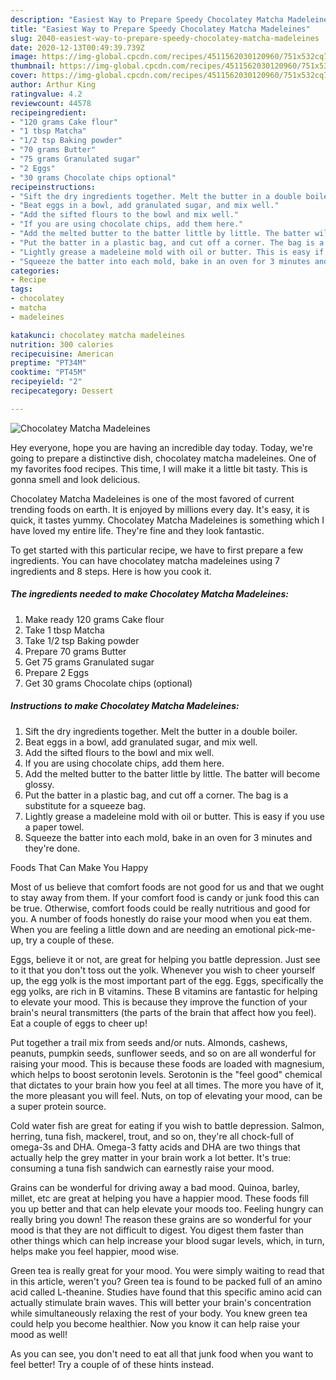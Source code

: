 ```yaml
---
description: "Easiest Way to Prepare Speedy Chocolatey Matcha Madeleines"
title: "Easiest Way to Prepare Speedy Chocolatey Matcha Madeleines"
slug: 2040-easiest-way-to-prepare-speedy-chocolatey-matcha-madeleines
date: 2020-12-13T00:49:39.739Z
image: https://img-global.cpcdn.com/recipes/4511562030120960/751x532cq70/chocolatey-matcha-madeleines-recipe-main-photo.jpg
thumbnail: https://img-global.cpcdn.com/recipes/4511562030120960/751x532cq70/chocolatey-matcha-madeleines-recipe-main-photo.jpg
cover: https://img-global.cpcdn.com/recipes/4511562030120960/751x532cq70/chocolatey-matcha-madeleines-recipe-main-photo.jpg
author: Arthur King
ratingvalue: 4.2
reviewcount: 44578
recipeingredient:
- "120 grams Cake flour"
- "1 tbsp Matcha"
- "1/2 tsp Baking powder"
- "70 grams Butter"
- "75 grams Granulated sugar"
- "2 Eggs"
- "30 grams Chocolate chips optional"
recipeinstructions:
- "Sift the dry ingredients together. Melt the butter in a double boiler."
- "Beat eggs in a bowl, add granulated sugar, and mix well."
- "Add the sifted flours to the bowl and mix well."
- "If you are using chocolate chips, add them here."
- "Add the melted butter to the batter little by little. The batter will become glossy."
- "Put the batter in a plastic bag, and cut off a corner. The bag is a substitute for a squeeze bag."
- "Lightly grease a madeleine mold with oil or butter. This is easy if you use a paper towel."
- "Squeeze the batter into each mold, bake in an oven for 3 minutes and they&#39;re done."
categories:
- Recipe
tags:
- chocolatey
- matcha
- madeleines

katakunci: chocolatey matcha madeleines 
nutrition: 300 calories
recipecuisine: American
preptime: "PT34M"
cooktime: "PT45M"
recipeyield: "2"
recipecategory: Dessert

---
```



![Chocolatey Matcha Madeleines](https://img-global.cpcdn.com/recipes/4511562030120960/751x532cq70/chocolatey-matcha-madeleines-recipe-main-photo.jpg)

Hey everyone, hope you are having an incredible day today. Today, we're going to prepare a distinctive dish, chocolatey matcha madeleines. One of my favorites food recipes. This time, I will make it a little bit tasty. This is gonna smell and look delicious.

Chocolatey Matcha Madeleines is one of the most favored of current trending foods on earth. It is enjoyed by millions every day. It's easy, it is quick, it tastes yummy. Chocolatey Matcha Madeleines is something which I have loved my entire life. They're fine and they look fantastic.




To get started with this particular recipe, we have to first prepare a few ingredients. You can have chocolatey matcha madeleines using 7 ingredients and 8 steps. Here is how you cook it.

<!--inarticleads1-->

##### The ingredients needed to make Chocolatey Matcha Madeleines:

1. Make ready 120 grams Cake flour
1. Take 1 tbsp Matcha
1. Take 1/2 tsp Baking powder
1. Prepare 70 grams Butter
1. Get 75 grams Granulated sugar
1. Prepare 2 Eggs
1. Get 30 grams Chocolate chips (optional)




<!--inarticleads2-->

##### Instructions to make Chocolatey Matcha Madeleines:

1. Sift the dry ingredients together. Melt the butter in a double boiler.
1. Beat eggs in a bowl, add granulated sugar, and mix well.
1. Add the sifted flours to the bowl and mix well.
1. If you are using chocolate chips, add them here.
1. Add the melted butter to the batter little by little. The batter will become glossy.
1. Put the batter in a plastic bag, and cut off a corner. The bag is a substitute for a squeeze bag.
1. Lightly grease a madeleine mold with oil or butter. This is easy if you use a paper towel.
1. Squeeze the batter into each mold, bake in an oven for 3 minutes and they&#39;re done.




Foods That Can Make You Happy


Most of us believe that comfort foods are not good for us and that we ought to stay away from them. If your comfort food is candy or junk food this can be true. Otherwise, comfort foods could be really nutritious and good for you. A number of foods honestly do raise your mood when you eat them. When you are feeling a little down and are needing an emotional pick-me-up, try a couple of these.

Eggs, believe it or not, are great for helping you battle depression. Just see to it that you don't toss out the yolk. Whenever you wish to cheer yourself up, the egg yolk is the most important part of the egg. Eggs, specifically the egg yolks, are rich in B vitamins. These B vitamins are fantastic for helping to elevate your mood. This is because they improve the function of your brain's neural transmitters (the parts of the brain that affect how you feel). Eat a couple of eggs to cheer up!

Put together a trail mix from seeds and/or nuts. Almonds, cashews, peanuts, pumpkin seeds, sunflower seeds, and so on are all wonderful for raising your mood. This is because these foods are loaded with magnesium, which helps to boost serotonin levels. Serotonin is the "feel good" chemical that dictates to your brain how you feel at all times. The more you have of it, the more pleasant you will feel. Nuts, on top of elevating your mood, can be a super protein source.

Cold water fish are great for eating if you wish to battle depression. Salmon, herring, tuna fish, mackerel, trout, and so on, they're all chock-full of omega-3s and DHA. Omega-3 fatty acids and DHA are two things that actually help the grey matter in your brain work a lot better. It's true: consuming a tuna fish sandwich can earnestly raise your mood. 

Grains can be wonderful for driving away a bad mood. Quinoa, barley, millet, etc are great at helping you have a happier mood. These foods fill you up better and that can help elevate your moods too. Feeling hungry can really bring you down! The reason these grains are so wonderful for your mood is that they are not difficult to digest. You digest them faster than other things which can help increase your blood sugar levels, which, in turn, helps make you feel happier, mood wise.

Green tea is really great for your mood. You were simply waiting to read that in this article, weren't you? Green tea is found to be packed full of an amino acid called L-theanine. Studies have found that this specific amino acid can actually stimulate brain waves. This will better your brain's concentration while simultaneously relaxing the rest of your body. You knew green tea could help you become healthier. Now you know it can help raise your mood as well!

As you can see, you don't need to eat all that junk food when you want to feel better! Try  a  couple of  of  these  hints  instead.

